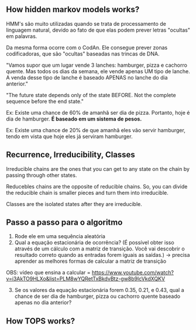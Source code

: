 ## How hidden markov models works?

HMM's são muito utilizadas quando se trata de processamento de linguagem natural, devido ao fato de que elas podem prever letras "ocultas" em palavras.

Da mesma forma ocorre com o CodAn. Ele consegue prever zonas codificadoras, que são "ocultas" baseadas nas trincas de DNA.

"Vamos supor que um lugar vende 3 lanches: hamburger, pizza e cachorro quente. Mas todos os dias da semana, ele vende apenas UM tipo de lanche. A venda desse tipo de lanche é baseado APENAS no lanche do dia anterior."

"The future state depends only of the state BEFORE. Not the complete sequence before the end state."

Ex: Existe uma chance de 60% de amanhã ser dia de pizza. Portanto, hoje é dia de hamburger.  **É baseado em um sistema de pesos.**

Ex: Existe uma chance de 20% de que amanhã eles vão servir hamburger, tendo em vista que hoje eles já serviram hamburger.


## Recurrence, Irreducibility, Classes

Irreducible chains are the ones that you can get to any state on the chain by passing through other states.

Reducebles chains are the opposite of reducible chains. So, you can divide the reducible chain is smaller pieces and turn them into irreducible.

Classes are the isolated states after they are irreducible.


## Passo a passo para o algoritmo

1) Rode ele em uma sequência aleatória
2) Qual a equação estacionária de ocorrência? (É possível obter isso através de um cálculo com a matriz de transição. Você vai descobrir o resultado correto quando as entradas forem iguais as saídas.) -> precisa aprender as melhores formas de calcular a matriz de transição

OBS: vídeo que ensina a calcular = https://www.youtube.com/watch?v=i3AkTO9HLXo&list=PLM8wYQRetTxBkdvBtz-gw8b9lcVkdXQKV

3) Se os valores da equação estacionária forem 0.35, 0.21, e 0.43, qual a chance de ser dia de hamburger, pizza ou cachorro quente baseado apenas no dia anterior?

## How TOPS works?
